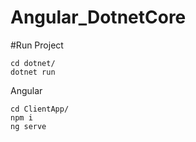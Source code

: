 # Angular_DotnetCore

#Run Project

```shell
cd dotnet/
dotnet run
```
Angular<br/>
```shell
cd ClientApp/
npm i
ng serve
```
